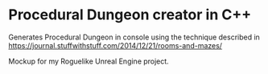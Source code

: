 # Procedural Dungeon creator in C++

Generates Procedural Dungeon in console using the technique described in https://journal.stuffwithstuff.com/2014/12/21/rooms-and-mazes/
<p>Mockup for my Roguelike Unreal Engine project. </p>
